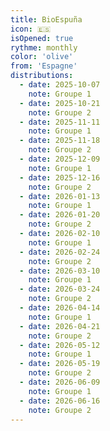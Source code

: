 ```yaml
---
title: BioEspuña
icon: 🇪🇸
isOpened: true
rythme: monthly
color: 'olive'
from: 'Espagne'
distributions:
  - date: 2025-10-07
    note: Groupe 1
  - date: 2025-10-21
    note: Groupe 2
  - date: 2025-11-11
    note: Groupe 1
  - date: 2025-11-18
    note: Groupe 2
  - date: 2025-12-09
    note: Groupe 1
  - date: 2025-12-16
    note: Groupe 2
  - date: 2026-01-13
    note: Groupe 1
  - date: 2026-01-20
    note: Groupe 2
  - date: 2026-02-10
    note: Groupe 1
  - date: 2026-02-24
    note: Groupe 2
  - date: 2026-03-10
    note: Groupe 1
  - date: 2026-03-24
    note: Groupe 2
  - date: 2026-04-14
    note: Groupe 1
  - date: 2026-04-21
    note: Groupe 2
  - date: 2026-05-12
    note: Groupe 1
  - date: 2026-05-19
    note: Groupe 2
  - date: 2026-06-09
    note: Groupe 1
  - date: 2026-06-16
    note: Groupe 2
---
```

